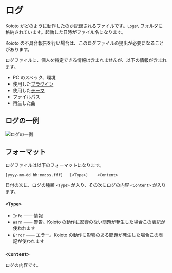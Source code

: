 # ログ

Koioto がどのように動作したのか記録されるファイルです。`Logs\` フォルダに格納されています。起動した日時がファイル名になります。

Koioto の不具合報告を行い場合は、このログファイルの提出が必要になることがあります。

ログファイルに、個人を特定できる情報は含まれませんが、以下の情報が含まれます。

- PC のスペック、環境
- 使用した[プラグイン](/plugin/)
- 使用した[テーマ](/theme/)
- ファイルパス
- 再生した曲

## ログの一例

![ログの一例](/images/features/log.png)

## フォーマット

ログファイルは以下のフォーマットになります。

```
[yyyy-mm-dd hh:mm:ss.fff]	[<Type>]	<Content>
```

日付の次に、ログの種類 `<Type>` が入り、その次にログの内容 `<Content>` が入ります。

### `<Type>`

- `Info` ―― 情報
- `Warn` ―― 警告。Koioto の動作に影響のない問題が発生した場合この表記が使われます
- `Error` ―― エラー。Koioto の動作に影響のある問題が発生した場合この表記が使われます

### `<Content>`

ログの内容です。